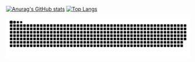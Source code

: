 [![Anurag's GitHub stats](https://github-readme-stats.vercel.app/api?username=JoneYng&show_icons=false&hide=contribs)](https://github.com/anuraghazra/github-readme-stats)       [![Top Langs](https://github-readme-stats.vercel.app/api/top-langs/?username=JoneYng&layout=compact)](https://github.com/anuraghazra/github-readme-stats)

![](https://raw.githubusercontent.com/JoneYng/JoneYng/main/assets/github-contribution-grid-snake.svg)
      
